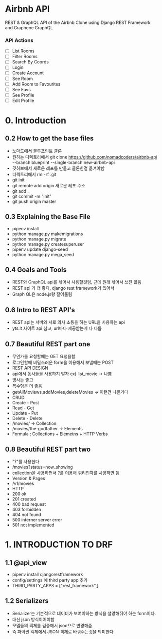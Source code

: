# Airbnb API

REST & GraphQL API of the Airbnb Clone using Django REST Framework and Graphene GraphQL

### API Actions

-   [ ] List Rooms
-   [ ] Filter Rooms
-   [ ] Search By Coords
-   [ ] Login
-   [ ] Create Account
-   [ ] See Room
-   [ ] Add Room to Favourites
-   [ ] See Favs
-   [ ] See Profile
-   [ ] Edit Profile

# 0. Introduction

## 0.2 How to get the base files

-   노마드에서 블루프린트 클론
-   원하는 디렉토리에서 git clone https://github.com/nomadcoders/airbnb-api --branch blueprint --single-branch new-airbnb-api
-   깃허브에서 새로운 레포를 만들고 클론한걸 옮겨야함
-   디렉토리에서 rm -rf .git
-   git init
-   git remote add origin 새로운 레포 주소
-   git add .
-   git commit -m "init"
-   git push origin master

## 0.3 Explaining the Base File

-   pipenv install
-   python manage.py makemigrations
-   python manage.py migrate
-   python manage.py createsuperuser
-   pipenv update django-seed
-   python manage.py mega_seed

## 0.4 Goals and Tools

-   REST와 GraphQL api를 섞어서 사용할것임, 근데 원래 섞어서 쓰진 않음
-   REST api 가 더 좋다, django rest framework가 있어서
-   Graph QL은 node.js랑 잘어울림

## 0.6 Intro to REST API's

-   REST api는 서버와 서로 의사 소통을 하는 URL을 사용하는 api
-   yts.lt 사이트 api 참고, url마다 제공받는게 다 다름

## 0.7 Beautiful REST part one

-   무언가를 요청할때는 GET 요청을함
-   로그인할때 비밀스러운 form을 이용해서 보낼때는 POST
-   REST API DESIGN
-   api에서 동사들을 사용하지 말자 ex) list_movie -> 나쁨
-   명사는 좋고
-   복수형은 더 좋음
-   getAllMoviews,addMovies,deleteMovies -> 이런건 나쁜거다
-   CRUD
-   Create - Post
-   Read - Get
-   Update - Put
-   Delete - Delete
-   /movies/ -> Collection
-   /movies/the-godfather -> Elements
-   Formula : Collections + Elemetns + HTTP Verbs

## 0.8 Beautiful REST part two

-   "?"를 사용한다
-   /movies?status=now_showing
-   collection을 사용하면서 ?를 이용해 쿼리인자를 사용하면 됨
-   Version & Pages
-   /v1/movies
-   HTTP
-   200 ok
-   201 created
-   400 bad request
-   403 forbidden
-   404 not found
-   500 interner server error
-   501 not implemented

# 1. INTRODUCTION TO DRF

## 1.1 @api_view

-   pipenv install djangorestframework
-   config/settings 에 third party app 추가
-   THIRD_PARTY_APPS = ["rest_framework",]

## 1.2 Serializers

-   Serializer는 기본적으로 데이터가 보여야하는 방식을 설명해줘야 하는 form이다.
-   대신 json 방식이어야함
-   모델들의 객체를 검증해서 json으로 변경해줌
-   즉 파이썬 객체에서 JSON 객체로 바꿔주는것을 의미한다.
